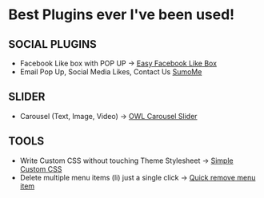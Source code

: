 # Best Plugins ever I've been used!

## SOCIAL PLUGINS
- Facebook Like box with POP UP -> [Easy Facebook Like Box](https://wordpress.org/plugins/easy-facebook-likebox/)
- Email Pop Up, Social Media Likes, Contact Us [SumoMe](https://wordpress.org/plugins/sumome/)

## SLIDER
- Carousel (Text, Image, Video) -> [OWL Carousel Slider](https://wordpress.org/plugins/lgx-owl-carousel/)

## TOOLS
- Write Custom CSS without touching Theme Stylesheet -> [Simple Custom CSS](https://wordpress.org/plugins/simple-custom-css)
- Delete multiple menu items (li) just a single click -> [Quick remove menu item](https://wordpress.org/plugins/quick-remove-menu-item/)
